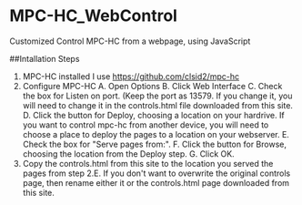 # MPC-HC_WebControl
Customized Control MPC-HC from a webpage, using JavaScript

##Intallation Steps
1. MPC-HC installed
I use https://github.com/clsid2/mpc-hc
2. Configure MPC-HC
A. Open Options
B. Click Web Interface
C. Check the box for Listen on port. (Keep the port as 13579. If you change it, you will need to change it in the controls.html file downloaded from this site.
D. Click the button for Deploy, choosing a location on your hardrive. If you want to control mpc-hc from another device, you will need to choose a place to deploy the pages to a location on your webserver.
E. Check the box for "Serve pages from:".
F. Click the button for Browse, choosing the location from the Deploy step.
G. Click OK.
3. Copy the controls.html from this site to the location you served the pages from step 2.E. If you don't want to overwrite the original controls page, then rename either it or the controls.html page downloaded from this site.
